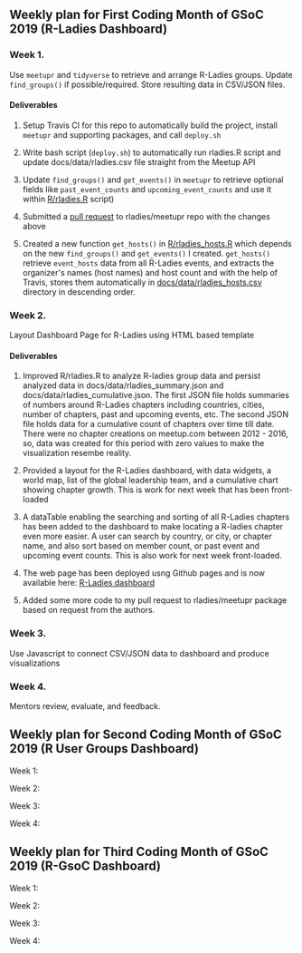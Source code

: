 ## Weekly plan for First Coding Month of GSoC 2019 (R-Ladies Dashboard)

### Week 1.

Use `meetupr` and `tidyverse` to retrieve and arrange R-Ladies groups. Update `find_groups()` if possible/required. 
Store resulting data in CSV/JSON files.
        
        
   #### Deliverables
        
   1. Setup Travis CI for this repo to automatically build the project, install `meetupr` and supporting packages,
           and call `deploy.sh`
        
   2. Write bash script (`deploy.sh`) to automatically run rladies.R script and update docs/data/rladies.csv file
           straight from the Meetup API
           
   3. Update `find_groups()` and `get_events()` in `meetupr` to retrieve optional fields like `past_event_counts` and `upcoming_event_counts`
           and use it within [R/rladies.R](https://github.com/benubah/r-community-explorer/blob/master/R/rladies.R) script)
        
   4. Submitted a [pull request](https://github.com/rladies/meetupr/pull/48) to rladies/meetupr repo with the changes above
   
   5. Created a new function `get_hosts()` in [R/rladies_hosts.R](https://github.com/benubah/r-community-explorer/blob/master/R/rladies_hosts.R) which depends on the new `find_groups()` and `get_events()` I created. `get_hosts()`
   retrieve `event_hosts` data from all R-Ladies events, and extracts the organizer's names (host names) and host count
   and with the help of Travis, stores them automatically in [docs/data/rladies_hosts.csv](https://github.com/benubah/r-community-explorer/blob/master/docs/data/rladies_hosts.csv) directory in descending order.
   
   

### Week 2. 

Layout Dashboard Page for R-Ladies using HTML based template

 #### Deliverables
 
 1. Improved R/rladies.R to analyze R-ladies group data and persist analyzed data in docs/data/rladies_summary.json and 
    docs/data/rladies_cumulative.json.
    The first JSON file holds summaries of numbers around R-Ladies chapters including countries, cities, number of chapters, 
    past and upcoming events, etc.
    The second JSON file holds data for a cumulative count of chapters over time till date. There were no chapter creations on
    meetup.com between 2012 - 2016, so, data was created for this period with zero values to make the visualization resembe reality.
    
 2. Provided a layout for the R-Ladies dashboard, with data widgets, a world map, list of the global leadership team, and a cumulative
    chart showing chapter growth. This is work for next week that has been front-loaded
    
 3. A dataTable enabling the searching and sorting of all R-Ladies chapters has been added to the dashboard to make locating a R-ladies
    chapter even more easier. A user can search by country, or city, or chapter name, and also sort based on member count, or past event     and upcoming event counts. This is also work for next week front-loaded.
    
 4. The web page has been deployed usng Github pages and is now available here: [R-Ladies dashboard](https://benubah.github.io/r-community-explorer/rladies.html)

 5. Added some more code to my pull request to rladies/meetupr package based on request from the authors.
 
 
### Week 3. 

Use Javascript to connect CSV/JSON data to dashboard and produce visualizations

### Week 4. 

Mentors review, evaluate, and feedback.


## Weekly plan for Second Coding Month of GSoC 2019 (R User Groups Dashboard)

Week 1:

Week 2:

Week 3: 

Week 4:


## Weekly plan for Third Coding Month of GSoC 2019 (R-GsoC Dashboard)

Week 1:

Week 2:

Week 3: 

Week 4:
